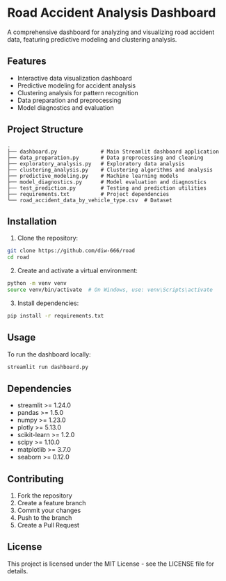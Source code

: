 # Road Accident Analysis Dashboard

A comprehensive dashboard for analyzing and visualizing road accident data, featuring predictive modeling and clustering analysis.

## Features

- Interactive data visualization dashboard
- Predictive modeling for accident analysis
- Clustering analysis for pattern recognition
- Data preparation and preprocessing
- Model diagnostics and evaluation

## Project Structure

```
.
├── dashboard.py              # Main Streamlit dashboard application
├── data_preparation.py       # Data preprocessing and cleaning
├── exploratory_analysis.py   # Exploratory data analysis
├── clustering_analysis.py    # Clustering algorithms and analysis
├── predictive_modeling.py    # Machine learning models
├── model_diagnostics.py      # Model evaluation and diagnostics
├── test_prediction.py        # Testing and prediction utilities
├── requirements.txt          # Project dependencies
└── road_accident_data_by_vehicle_type.csv  # Dataset
```

## Installation

1. Clone the repository:
```bash
git clone https://github.com/diw-666/road
cd road
```

2. Create and activate a virtual environment:
```bash
python -m venv venv
source venv/bin/activate  # On Windows, use: venv\Scripts\activate
```

3. Install dependencies:
```bash
pip install -r requirements.txt
```

## Usage

To run the dashboard locally:

```bash
streamlit run dashboard.py
```


## Dependencies

- streamlit >= 1.24.0
- pandas >= 1.5.0
- numpy >= 1.23.0
- plotly >= 5.13.0
- scikit-learn >= 1.2.0
- scipy >= 1.10.0
- matplotlib >= 3.7.0
- seaborn >= 0.12.0

## Contributing

1. Fork the repository
2. Create a feature branch
3. Commit your changes
4. Push to the branch
5. Create a Pull Request

## License

This project is licensed under the MIT License - see the LICENSE file for details. 
